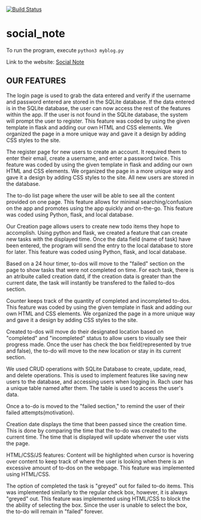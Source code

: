 [![Build Status](https://travis-ci.com/Livinglist/social_note.svg?branch=master)](https://travis-ci.com/Livinglist/social_note)

# social_note

To run the program, execute ```python3 myblog.py```

Link to the website: [Social Note](https://team7-social-note.herokuapp.com/login?next=%2F)

OUR FEATURES
------------------------------------------------------------------------------------------------------------------------------
The login page is used to grab the data entered and verify if the username and password entered are stored in the SQLite database. If the data entered is in the SQLite database, the user can now access the rest of the features within the app. If the user is not found in the SQLite database, the system will prompt the user to register. This feature was coded by using the given template in flask and adding our own HTML and CSS elements. We organized the page in a more unique way and gave it a design by adding CSS styles to the site.

The register page for new users to create an account. It required them to enter their email, create a username, and enter a password twice. This feature was coded by using the given template in flask and adding our own HTML and CSS elements. We organized the page in a more unique way and gave it a design by adding CSS styles to the site. All new users are stored in the database. 

The to-do list page where the user will be able to see all the content provided on one page. This feature allows for minimal searching/confusion on the app and promotes using the app quickly and on-the-go. This feature was coded using Python, flask, and local database. 

Our Creation page allows users to create new todo items they hope to accomplish. Using python and flask, we created a feature that can create new tasks with the displayed time. Once the data field (name of task) have been entered, the program will send the entry to the local database to store for later. This feature was coded using Python, flask, and local database. 

Based on a 24 hour timer, to-dos will move to the "failed" section on the page to show tasks that were not completed on time. For each task, there is an atribuite called creation datd, if the creation data is greater than the current date, the task will instantly be transfered to the failed to-dos section. 

Counter keeps track of the quantity of completed and incompleted to-dos. This feature was coded by using the given template in flask and adding our own HTML and CSS elements. We organized the page in a more unique way and gave it a design by adding CSS styles to the site.

Created to-dos will move do their designated location based on "completed" and "incompleted" status to allow users to visually see their progress made. Once the user has check the box field(represented by true and false), the to-do will move to the new location or stay in its current section.

We used CRUD operations with SQLite Database to create, update, read, and delete operations. This is used to implement features like saving new users to the database, and accessing users when logging in. Rach user has a unique table named after
them. The table is used to access the user's data. 

Once a to-do is moved to the "failed section," to remind the user of their failed attempts(motivation).

Creation date displays the time that been passed since the creation time. This is done by comparing the time that the to-do was created to the current time. The time that is displayed will update whenver the user vists the page. 

HTML/CSS/JS features:
Content will be highlighted when cursor is hovering over content to keep track of where the user is looking when there is an excessive amount of to-dos on the webpage. This feature was implemented using HTML/CSS.

The option of completed the task is "greyed" out for failed to-do items. This was implemented similarly to the regular check box, however, it is always "greyed" out. This feature was implemented using HTML/CSS to block the the ability of selecting the box. Since the user is unable to select the box, the to-do will remain in "failed" forever. 


